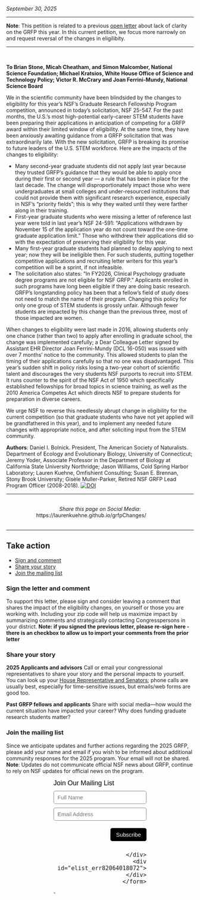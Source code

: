 *September 30, 2025*


----
**Note**: This petition is related to a previous [open letter](https://jasonjwilliamsny.github.io/grfp2025/) about lack of clarity on the GRFP this year. In this current petition, we focus more narrowly on and request reversal of the changes in eligilibity.

----
<br>

**To Brian Stone, Micah Cheatham, and Simon Malcomber, National Science Foundation; Michael Kratsios, White House Office of Science and Technology Policy; Victor R. McCrary and Joan Ferrini-Mundy, National Science Board**

We in the scientific community have been blindsided by the changes to eligibility for this year’s NSF’s Graduate Research Fellowship Program competition, announced in today’s solicitation, NSF 25-547. For the past months, the U.S.’s most high-potential early-career STEM students have been preparing their applications in anticipation of competing for a GRFP award within their limited window of eligibility. At the same time, they have been anxiously awaiting guidance from a GRFP solicitation that was extraordinarily late. With the new solicitation, GRFP is breaking its promise to future leaders of the U.S. STEM workforce. Here are the impacts of the changes to eligibility:

- Many second-year graduate students did not apply last year because they trusted GRFP’s guidance that they would be able to apply once during their first or second year — a rule that has been in place for the last decade. The change will disproportionately impact those who were undergraduates at small colleges and under-resourced institutions that could not provide them with significant research experience, especially in NSF’s “priority fields”; this is why they waited until they were farther along in their training.
- First-year graduate students who were missing a letter of reference last year were told in last year’s NSF 24-591: “Applications withdrawn by November 15 of the application year do not count toward the one-time graduate application limit.” Those who withdrew their applications did so with the expectation of  preserving their eligibility for this year. 
- Many first-year graduate students had planned to delay applying to next year; now they will be ineligible then. For such students, putting together competitive applications and recruiting letter writers for this year’s competition will be a sprint, if not infeasible.
- The solicitation also states: “In FY2026, Clinical Psychology graduate degree programs are not eligible for NSF GRFP.” Applicants enrolled in such programs have long been eligible if they are doing basic research. GRFP’s longstanding policy has been that a fellow’s field of study does not need to match the name of their program. Changing this policy for only one group of STEM students is grossly unfair. Although fewer students are impacted by this change than the previous three, most of those impacted are women.

When changes to eligibility were last made in 2016, allowing students only one chance (rather than two) to apply after enrolling in graduate school, the change was implemented carefully; a Dear Colleague Letter signed by Assistant EHR Director Joan Ferrini-Mundy (DCL 16-050) was issued with over 7 months’ notice to the community. This allowed students to plan the timing of their applications carefully so that no one was disadvantaged. This year’s sudden shift in policy risks losing a two-year cohort of scientific talent and discourages the very students NSF purports to recruit into STEM. It runs counter to the spirit of the NSF Act of 1950 which specifically established fellowships for broad topics in science training, as well as the 2010 America Competes Act which directs NSF to prepare students for preparation in diverse careers.

We urge NSF to reverse this needlessly abrupt change in eligibility for the current competition (so that graduate students who have not yet applied will be grandfathered in this year), and to implement any needed future changes with appropriate notice, and after soliciting input from the STEM community.

**Authors**: Daniel I. Bolnick. President, The American Society of Naturalists. Department of Ecology and Evolutionary Biology, University of Connecticut; Jeremy Yoder, Associate Professor in the Department of Biology at California State University Northridge; Jason Williams, Cold Spring Harbor Laboratory; Lauren Kuehne, Omfishient Consulting; Susan E. Brennan, Stony Brook University; Gisèle Muller-Parker, Retired NSF GRFP Lead Program Officer (2008-2018). [![DOI](https://zenodo.org/badge/1064081943.svg)](https://doi.org/10.5281/zenodo.17204140)

----

<style>
  .center-text {
    text-align: center;
  }
</style>

<div class="center-text">
<br>
<em>Share this page on Social Media</em>:

<!-- Load Font Awesome (via CDN) -->
<link
  rel="stylesheet"
  href="https://cdnjs.cloudflare.com/ajax/libs/font-awesome/6.5.2/css/all.min.css"
/>
https://laurenkuehne.github.io/grfpChanges/
<!-- Example: Linked Font Awesome icon -->
<a href="https://bsky.app/intent/compose?text=https%3A//laurenkuehne.github.io/grfpChanges/" target="_blank" rel="noopener noreferrer">
 <i class="fa-brands fa-bluesky"></i>
</a>&nbsp;&nbsp;&nbsp;

<a href="https://www.facebook.com/sharer/sharer.php?u=https%3A//laurenkuehne.github.io/grfpChanges/" target="_blank" rel="noopener noreferrer">
  <i class="fa-brands fa-facebook"></i>
</a>&nbsp;&nbsp;&nbsp;

<a href="https://twitter.com/intent/tweet?text=https%3A//laurenkuehne.github.io/grfpChanges/" target="_blank" rel="noopener noreferrer">
  <i class="fa-brands fa-x-twitter"></i>
</a>&nbsp;&nbsp;&nbsp;

<a href="https://www.linkedin.com/shareArticle?mini=true&url=https%3A//laurenkuehne.github.io/grfpChanges/" target="_blank" rel="noopener noreferrer">
  <i class="fa-brands fa-linkedin"></i>
</a>

</div>
<br>

----

## Take action

 - [Sign and comment](https://laurenkuehne.github.io/grfpChanges/#sign-and-comment)
 - [Share your story](https://laurenkuehne.github.io/grfpChanges/#share-your-story)
 - [Join the mailing list](https://laurenkuehne.github.io/grfpChanges/#join-the-mailing-list)

### Sign the letter and comment

To support this letter, please sign and consider leaving a comment that shares the impact of the eligibility changes, on yourself or those you are working with. Including your zip code will help us maximize impact by summarizing comments and strategically contacting Congresspersons in your district. **Note: if you signed the previous letter, please re-sign here - there is an checkbox to allow us to import your comments from the prior letter**

<!-- Bravenet Embedded Service Code -->
<script src="https://apps.bravenet.com/go.js?service=guestbook;id=1;usernum=288440243" type="text/javascript" charset="utf-8"></script>

### Share your story

**2025 Applicants and advisors**
Call or email your congressional representatives to share your story and the personal impacts to yourself. You can look up your [House Representative and Senators](https://www.usa.gov/elected-officials); phone calls are usually best, especially for time-sensitive issues, but emails/web forms are good too.

**Past GRFP fellows and applicants**
Share with social media—how would the current situation have impacted your career? Why does funding graduate research students matter?

### Join the mailing list

Since we anticipate updates and further actions regarding the 2025 GRFP, please add your name and email if you wish to be informed about additional community responses for the 2025 program. Your email will not be shared. **Note**: Updates do not communicate official NSF news about GRFP, continue to rely on NSF updates for official news on the program.


  <!-- Start Bravenet.com Service Code -->
  <script type="text/javascript">
    function validate_elist_82064018072()
    {
      e = document.getElementById('elist_err82064018072');
      e.innerHTML="";
      regexPattern = "^[-!#$%&'*+./0-9=?A-Z^_`a-z{|}]+@[-!#$%&'*+/0-9=?A-Z^_`a-z{|}~.]+?.+[a-zA-Z]{2,4}$";
      if (!document.getElementById('elistaddress82064018072').value.match(regexPattern))
      {
        e.innerHTML += 'Invalid email address';
      }
      if (e.innerHTML != "") return false;
      return true;
    }
  </script>
  <!-- Start Bravenet.com Service Code -->
  <style type="text/css">
    .bravenet-subscribe {
      width:250px;
      font:normal 18px arial;
      margin:auto;
    }
    .bravenet-jointext {
      font:normal 18px arial;
      color:black;
      margin-bottom: 10px;
    }
    .bravenet-input {
      font: normal 15px arial;
      border: 1px solid grey;
      background: white;
      color: black;
      border-radius: 5px;
      padding: 5px 10px;
      height: 35px;
      margin-bottom: 10px;
      width: 100%;
      box-sizing: border-box;
      position: static;
      opacity: 1;
    }
    .bravenet-gobutton {
      font:normal 15px arial;
      border:0;
      background: black;
      color:white;
      border-radius:5px;
      padding:5px 15px;
      height:35px;
      margin-bottom:10px;
      position: static;
      opacity: 1;
    }
    .bravenet-footer {
      text-align:right;
      margin-bottom:10px;
      margin-top: 10px;
    }
    .bravenet-link {
      font: normal 12px arial;
      display:block;
    }
  </style>

  <div class="bravenet-subscribe">
    <form action="https://pub34.bravenet.com/elist/add.php" method="post" onsubmit="return validate_elist_82064018072();">
      <div class="bravenet-jointext">Join Our Mailing List</div>
      <input class="bravenet-input" type="text" id="elistname" name="ename" placeholder="Full Name">
      <input class="bravenet-input" type="text" name="emailaddress" id="elistaddress82064018072" placeholder="Email Address">
      <input type="hidden" name="usernum" value="2876504612">
      <input type="hidden" name="action" value="join">
      <div id="tags"><input type="hidden" name="tags[]" value="1743"></div>
      <div class="bravenet-footer">
        <input class="bravenet-gobutton" type="submit" name="submit" value="Subscribe">

      </div>
      <div id="elist_err82064018072"></div>
    </form>

  </div>
  `
  <!-- End Bravenet.com Service Code -->
